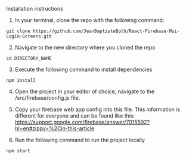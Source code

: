 Installation instructions

1. In your terminal, clone the repo with the following command:
```
git clone https://github.com/JeanBaptisteBolh/React-Firebase-Mui-Login-Screens.git
```

2. Navigate to the new directory where you cloned the repo
```
cd DIRECTORY_NAME
```

3. Execute the following command to install dependencies
```
npm install
```

4. Open the project in your editor of choice, navigate to the /src/firebase/config.js file.
 
5. Copy your firebase web app config into this file.  This information is different for everyone and can be found like this:
   https://support.google.com/firebase/answer/7015592?hl=en#zippy=%2Cin-this-article
  
6. Run the following command to run the project locally
```
npm start
```
